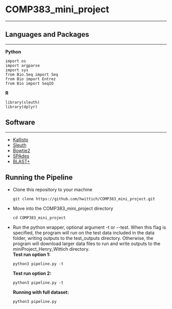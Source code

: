 # COMP383_mini_project
---
## Languages and Packages
---
**Python**
```
import os
import argparse
import sys
from Bio.Seq import Seq
from Bio import Entrez
from Bio import SeqIO
```
**R**
```
library(sleuth)
library(dplyr)
```

## Software ##
---
- [Kallisto](https://pachterlab.github.io/kallisto/manual)
- [Sleuth](https://pachterlab.github.io/sleuth/manual)
- [Bowtie2](http://bowtie-bio.sourceforge.net/bowtie2/manual.shtml)
- [SPAdes](https://cab.spbu.ru/files/release3.13.0/manual.html)
- [BLAST+](https://www.ncbi.nlm.nih.gov/books/NBK279691/)

## Running the Pipeline ##
* Clone this repository to your machine
	```
	git clone https://github.com/hwittich/COMP383_mini_project.git
	```

* Move into the COMP383_mini_project directory
	```
	cd COMP383_mini_project
	```

* Run the python wrapper, optional argument -t or --test. When this flag is specified, the program will run on the test data included in the data folder, writing outputs to the test_outputs directory. Otherwise, the program will download larger data files to run and write outputs to the miniProject_Henry_Wittich directory.   
	**Test run option 1:**
	```
	python3 pipeline.py -t
	```
	**Test run option 2:**
	```
	python3 pipeline.py -t
	```
	**Running with full dataset:**
	```
	python3 pipeline.py
	```
